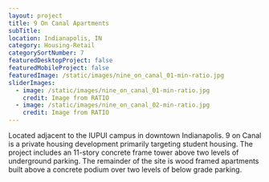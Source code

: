 ```yaml
---
layout: project
title: 9 On Canal Apartments
subTitle:
location: Indianapolis, IN
category: Housing-Retail
categorySortNumber: 7
featuredDesktopProject: false
featuredMobileProject: false
featuredImage: /static/images/nine_on_canal_01-min-ratio.jpg
sliderImages:
  - image: /static/images/nine_on_canal_01-min-ratio.jpg
    credit: Image from RATIO
  - image: /static/images/nine_on_canal_02-min-ratio.jpg
    credit: Image from RATIO
---
```

Located adjacent to the IUPUI campus in downtown Indianapolis. 9 on Canal is a private housing development primarily targeting student housing. The project includes an 11-story concrete frame tower above two levels of underground parking. The remainder of the site is wood framed apartments built above a concrete podium over two levels of below grade parking. 

































